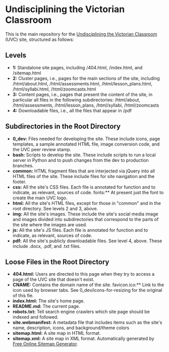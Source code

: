 # Undisciplining the Victorian Classroom

This is the main repository for the [Undisciplining the Victorian Classroom](https://undiscipliningvc.org/) (UVC) site, structured as follows:

## Levels
* **1:** Standalone site pages, including /404.html, /index.html, and /sitemap.html
* **2:** Cluster pages, i.e., pages for the main sections of the site, including /html/about.html, /html/assessments.html, /html/lesson_plans.html, /html/syllabi.html, /html/zoomcasts.html
* **3:** Content pages, i.e., pages that present the content of the site, in particular all files in the following subdirectories: /html/about, /html/assessments, /html/lesson_plans, /html/syllabi, /html/zoomcasts
* **4:** Downloadable files, i.e., all the files that appear in /pdf

## Subdirectories in the Root Directory
* **0_dev:** Files needed for developing the site. These include icons, page templates, a sample annotated HTML file, image conversion code, and the UVC peer review stamp.
* **bash:** Scripts to develop the site. These include scripts to run a local server in Python and to push changes from the dev to production branches.
* **common:** HTML fragment files that are interjected via jQuery into all HTML files of the site. These include files for site navigation and the footer.
* **css:** All the site's CSS files. Each file is annotated for function and to indicate, as relevant, sources of code.
fonts:** At present just the font to create the main UVC logo.
* **html:** All the site's HTML files, except for those in "common" and in the root directory. See levels 2 and 3, above.
* **img:** All the site's images. These include the site's social media image and images divided into subdirectories that correspond to the parts of the site where the images are used.
* **js:** All the site's JS files. Each file is annotated for function and to indicate, as relevant, sources of code.
* **pdf:** All the site's publicly downloadable files. See level 4, above. These include .docx, .pdf, and .txt files.

## Loose Files in the Root Directory
* **404.html:** Users are directed to this page when they try to access a page of the UVC site that doesn't exist.
* **CNAME:** Contains the domain name of the site.
favicon.ico:** Link to the icon used by browser tabs. See 0_dev/icons-for-resizing for the original of this fie.
* **index.html:** The site's home page.
* **README.md:** The current page.
* **robots.txt:** Tell search engine crawlers which site page should be indexed and followed.
* **site.webmanifest:** A metadata file that includes items such as the site's name, description, icons, and background/theme colors
* **sitemap.html:** A site map in HTML format.
* **sitemap.xml:** A site map in XML format. Automatically generated by [Free Online Sitemap Generator](www.xml-sitemaps.com).